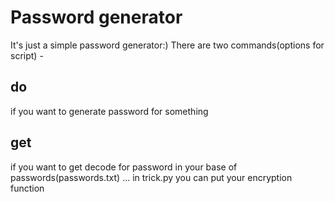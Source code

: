 # Password generator
It's just a simple password generator:) 
There are two commands(options for script) - 
## do 
if you want to generate password for something
## get
if you want to get decode for password in your base of passwords(passwords.txt)
...
in trick.py you can put your encryption function
